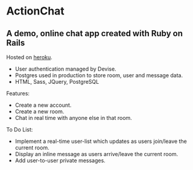 # ActionChat #
## A demo, online chat app created with Ruby on Rails ##

Hosted on [heroku](https://bf-chat-app.herokuapp.com).

+ User authentication managed by Devise.
+ Postgres used in production to store room, user and message data.
+ HTML, Sass, JQuery, PostgreSQL

Features:

+ Create a new account.
+ Create a new room.
+ Chat in real time with anyone else in that room.

To Do List:

+ Implement a real-time user-list which updates as users join/leave the current room.
+ Display an inline message as users arrive/leave the current room.
+ Add user-to-user private messages.
